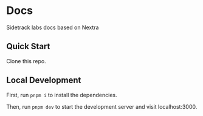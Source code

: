 # Docs

Sidetrack labs docs based on Nextra

## Quick Start

Clone this repo.

## Local Development

First, run `pnpm i` to install the dependencies.

Then, run `pnpm dev` to start the development server and visit localhost:3000.

